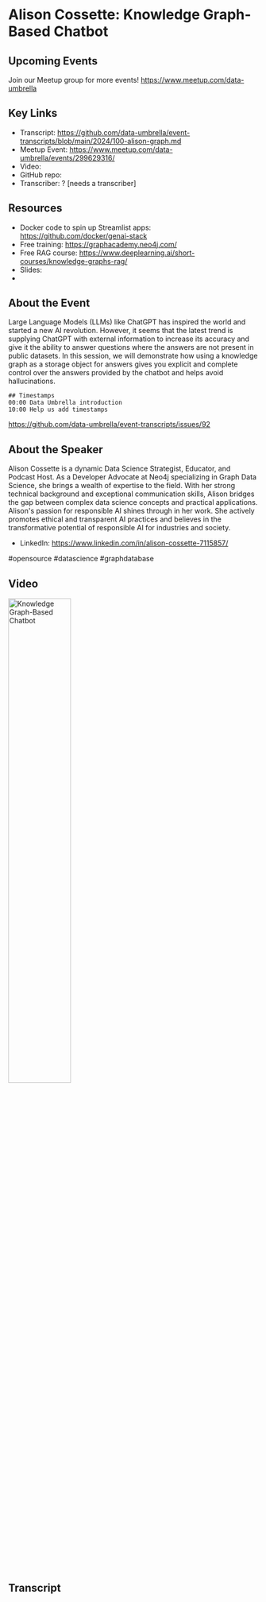 # Alison Cossette:  Knowledge Graph-Based Chatbot

## Upcoming Events
Join our Meetup group for more events!
https://www.meetup.com/data-umbrella

## Key Links
- Transcript: https://github.com/data-umbrella/event-transcripts/blob/main/2024/100-alison-graph.md
- Meetup Event: https://www.meetup.com/data-umbrella/events/299629316/
- Video: 
- GitHub repo:
- Transcriber:  ? [needs a transcriber]

## Resources
- Docker code to spin up Streamlist apps: https://github.com/docker/genai-stack
- Free training: https://graphacademy.neo4j.com/
- Free RAG course: https://www.deeplearning.ai/short-courses/knowledge-graphs-rag/
- Slides:
- 

## About the Event
Large Language Models (LLMs) like ChatGPT has inspired the world and started a new AI revolution. However, it seems that the latest trend is supplying ChatGPT with external information to increase its accuracy and give it the ability to answer questions where the answers are not present in public datasets. In this session, we will demonstrate how using a knowledge graph as a storage object for answers gives you explicit and complete control over the answers provided by the chatbot and helps avoid hallucinations.

```
## Timestamps
00:00 Data Umbrella introduction
10:00 Help us add timestamps
```

https://github.com/data-umbrella/event-transcripts/issues/92

## About the Speaker
Alison Cossette is a dynamic Data Science Strategist, Educator, and Podcast Host. As a Developer Advocate at Neo4j specializing in Graph Data Science, she brings a wealth of expertise to the field. With her strong technical background and exceptional communication skills, Alison bridges the gap between complex data science concepts and practical applications. Alison's passion for responsible AI shines through in her work. She actively promotes ethical and transparent AI practices and believes in the transformative potential of responsible AI for industries and society.

- LinkedIn: https://www.linkedin.com/in/alison-cossette-7115857/

#opensource #datascience #graphdatabase

## Video
<a href="http://www.youtube.com/watch?feature=player_embedded&v=bNIyGH91q_8" target="_blank"><img src="http://img.youtube.com/vi/bNIyGH91q_8/0.jpg"
alt="Knowledge Graph-Based Chatbot" width="50%" /></a>


## Transcript
